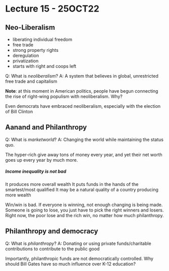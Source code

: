 # Lecture 15 - 25OCT22
## Neo-Liberalism
- liberating individual freedom
- free trade
- strong property rights
- deregulation
- privatization
- starts with right and coops left

Q: What is *neoliberalism*?
A: A system that believes in global, unrestricted free trade and capitalism

**Note**: at this moment in American politics, people have begun connecting the rise of right-wing populism with neoliberalism. Why?

Even democrats have embraced neoliberalism, especially with the election of Bill Clinton

## Aanand and Philanthropy
Q: What is *marketworld*?
A: Changing the world while maintaining the status quo.

The hyper-rich give away tons of money every year, and yet their net worth goes up every year by much more.

##### Income inequality is not bad
It produces more overall wealth
It puts funds in the hands of the smartest/most qualified
It may be a natural quality of a country producing more wealth

Win/win is bad. If everyone is winning, not enough changing is being made. Someone is going to lose, you just have to pick the right winners and losers. Right now, the poor lose and the rich win, no matter how much philanthropy.

## Philanthropy and democracy
Q: What is *philanthropy*?
A: Donating or using private funds/charitable contributions to contribute to the public good

Importantly, philanthropic funds are not democratically controlled. Why should Bill Gates have so much influence over K-12 education?

